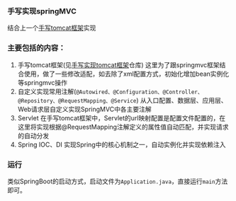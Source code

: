 ### 手写实现springMVC

结合上一个[手写tomcat框架](https://github.com/zhangjh/write_tomcat_springmvc_in_hand/tree/master/tomcat)实现

### 主要包括的内容：
1. 手写tomcat框架(见[手写实现tomcat框架]()仓库)
    这里为了跟springmvc框架结合使用，做了一些修改适配，如去除了xml配置方式，初始化增加bean实例化等springmvc操作
2. 自定义实现常用注解(`@Autowired、@Configuration、@Controller、@Repository、@RequestMapping、@Service`)
    从入口配置、数据层、应用层、Web请求层自定义实现SpringMVC中各主要注解
3. Servlet
    在手写tomcat框架中，Servlet的url映射配置是配置文件配置的，在这里将实现根据@RequestMapping注解定义的属性值自动匹配，并实现请求的自动分发
4. Spring IOC、DI
    实现Spring中的核心机制之一，自动实例化并实现依赖注入

### 运行
类似SpringBoot的启动方式，启动文件为`Application.java`，直接运行`main`方法即可。
